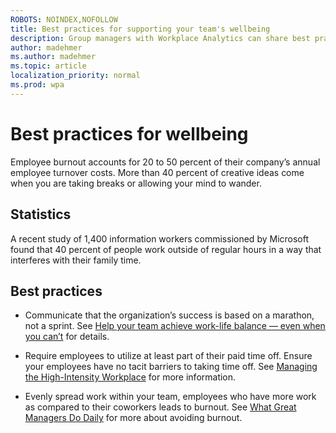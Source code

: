 ```yaml
---
ROBOTS: NOINDEX,NOFOLLOW
title: Best practices for supporting your team's wellbeing
description: Group managers with Workplace Analytics can share best practices for work-life balance
author: madehmer
ms.author: madehmer
ms.topic: article
localization_priority: normal 
ms.prod: wpa
---
```


# Best practices for wellbeing

Employee burnout accounts for 20 to 50 percent of their company’s annual employee turnover costs. More than 40 percent of creative ideas come when you are taking breaks or allowing your mind to wander.

## Statistics

A recent study of 1,400 information workers commissioned by Microsoft found that 40 percent of people work outside of regular hours in a way that interferes with their family time.

## Best practices

* Communicate that the organization’s success is based on a marathon, not a sprint. See [Help your team achieve work-life balance — even when you can’t](https://insights.office.com/employee-experience/help-your-team-achieve-work-life-balance-even-when-you-cant/) for details.

* Require employees to utilize at least part of their paid time off. Ensure your employees have no tacit barriers to taking time off. See [Managing the High-Intensity Workplace](https://hbr.org/2016/06/managing-the-high-intensity-workplace) for more information.

* Evenly spread work within your team, employees who have more work as compared to their coworkers leads to burnout. See [What Great Managers Do Daily](https://insights.office.com/productivity/what-great-managers-do-daily/) for more about avoiding burnout.